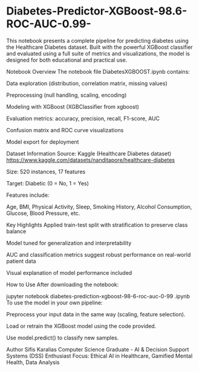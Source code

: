# Diabetes-Predictor-XGBoost-98.6-ROC-AUC-0.99-
This notebook presents a complete pipeline for predicting diabetes using the Healthcare Diabetes dataset. Built with the powerful XGBoost classifier and evaluated using a full suite of metrics and visualizations, the model is designed for both educational and practical use.

Notebook Overview
The notebook file DiabetesXGBOOST.ipynb contains:

Data exploration (distribution, correlation matrix, missing values)

Preprocessing (null handling, scaling, encoding)

Modeling with XGBoost (XGBClassifier from xgboost)

Evaluation metrics: accuracy, precision, recall, F1-score, AUC

Confusion matrix and ROC curve visualizations

Model export for deployment
 
Dataset Information
Source: Kaggle (Healthcare Diabetes dataset)
https://www.kaggle.com/datasets/nanditapore/healthcare-diabetes

Size: 520 instances, 17 features

Target: Diabetic (0 = No, 1 = Yes)

Features include:

Age, BMI, Physical Activity, Sleep, Smoking History, Alcohol Consumption, Glucose, Blood Pressure, etc.

Key Highlights
Applied train-test split with stratification to preserve class balance

Model tuned for generalization and interpretability

AUC and classification metrics suggest robust performance on real-world patient data

Visual explanation of model performance included

How to Use
After downloading the notebook:

jupyter notebook diabetes-prediction-xgboost-98-6-roc-auc-0-99 .ipynb
To use the model in your own pipeline:

Preprocess your input data in the same way (scaling, feature selection).

Load or retrain the XGBoost model using the code provided.

Use model.predict() to classify new samples.

Author
Sifis Karalias
Computer Science Graduate - AI & Decision Support Systems (DSS) Enthusiast
 Focus: Ethical AI in Healthcare, Gamified Mental Health, Data Analysis

